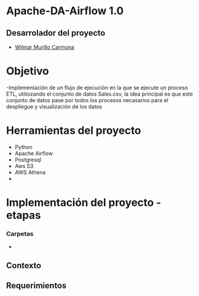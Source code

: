# Apache-DA-Airflow 1.0 

 

## Desarrolador del proyecto 

- [Wilmar Murillo Carmona](https://github.com/murillowilmar1) 

# Objetivo

-Implementación de un flujo de ejecución en la que se ejecute un proceso ETL, utiliozando el conjunto de datos Sales.csv, la idea principal es que este conjunto de datos pase por todos los procesos necasarios para el despliegue y  visualización de los datos 



# Herramientas del proyecto 
- Python 
- Apache Airflow 
- Postgresql 
- Aws S3 
- AWS Athena 
- 




# Implementación del proyecto - etapas 

### Carpetas 
- 


## Contexto


## Requerimientos 


